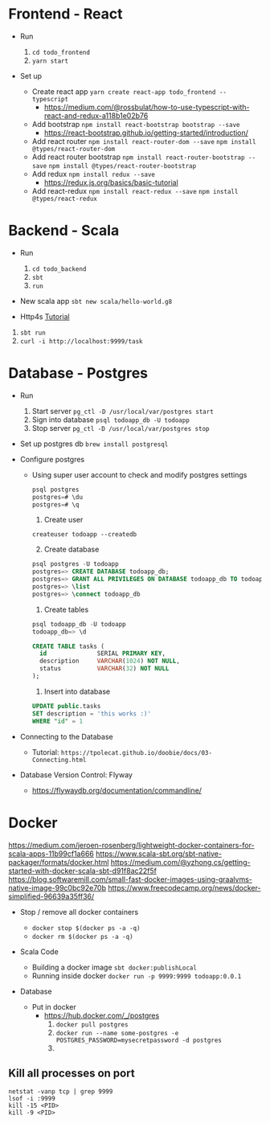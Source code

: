 # Frontend - React

- Run
    1. `cd todo_frontend`
    2. `yarn start`

- Set up
  - Create react app `yarn create react-app todo_frontend --typescript`
    - https://medium.com/@rossbulat/how-to-use-typescript-with-react-and-redux-a118b1e02b76
  - Add bootstrap `npm install react-bootstrap bootstrap --save`
    - https://react-bootstrap.github.io/getting-started/introduction/
  - Add react router `npm install react-router-dom --save` `npm install @types/react-router-dom`
  - Add react router bootstrap `npm install react-router-bootstrap --save` `npm install @types/react-router-bootstrap`
  - Add redux `npm install redux --save`
    - https://redux.js.org/basics/basic-tutorial
  - Add react-redux `npm install react-redux --save` `npm install @types/react-redux`





# Backend - Scala

- Run
  1. `cd todo_backend`
  2. `sbt`
  3. `run`

- New scala app `sbt new scala/hello-world.g8`

-  Http4s
  [Tutorial](https://medium.com/@alandevlin7/http4s-v0-2-1d2d859d86c4)
  1. `sbt run`
  2. `curl -i http://localhost:9999/task`





# Database - Postgres

- Run
  1. Start server `pg_ctl -D /usr/local/var/postgres start`
  2. Sign into database `psql todoapp_db -U todoapp`
  3. Stop server `pg_ctl -D /usr/local/var/postgres stop`

- Set up postgres db `brew install postgresql`

- Configure postgres
  - Using super user account to check and modify postgres settings
    ```sql
    psql postgres
    postgres=# \du
    postgres=# \q
    ```
    1. Create user
    ```
    createuser todoapp --createdb
    ```
    2. Create database
    ```sql
    psql postgres -U todoapp
    postgres=> CREATE DATABASE todoapp_db;
    postgres=> GRANT ALL PRIVILEGES ON DATABASE todoapp_db TO todoapp; 
    postgres=> \list 
    postgres=> \connect todoapp_db
    ```
    1. Create tables
    ```sql
    psql todoapp_db -U todoapp
    todoapp_db=> \d

    CREATE TABLE tasks (
      id              SERIAL PRIMARY KEY,
      description     VARCHAR(1024) NOT NULL,
      status          VARCHAR(32) NOT NULL
    );
    ```
    1. Insert into database
    ```sql
    UPDATE public.tasks 
    SET description = 'this works :)' 
    WHERE "id" = 1
    ```

- Connecting to the Database
  - Tutorial: `https://tpolecat.github.io/doobie/docs/03-Connecting.html`


- Database Version Control: Flyway
  - https://flywaydb.org/documentation/commandline/





# Docker
https://medium.com/jeroen-rosenberg/lightweight-docker-containers-for-scala-apps-11b99cf1a666
https://www.scala-sbt.org/sbt-native-packager/formats/docker.html
https://medium.com/@yzhong.cs/getting-started-with-docker-scala-sbt-d91f8ac22f5f
https://blog.softwaremill.com/small-fast-docker-images-using-graalvms-native-image-99c0bc92e70b
https://www.freecodecamp.org/news/docker-simplified-96639a35ff36/

- Stop / remove all docker containers
  - `docker stop $(docker ps -a -q)`
  - `docker rm $(docker ps -a -q)`

- Scala Code
  - Building a docker image `sbt docker:publishLocal`
  - Running inside docker `docker run -p 9999:9999 todoapp:0.0.1`

- Database
  - Put in docker
    - https://hub.docker.com/_/postgres
      1. `docker pull postgres`
      2. `docker run --name some-postgres -e POSTGRES_PASSWORD=mysecretpassword -d postgres`
      3. 





## Kill all processes on port
```
netstat -vanp tcp | grep 9999
lsof -i :9999
kill -15 <PID>
kill -9 <PID>
```

